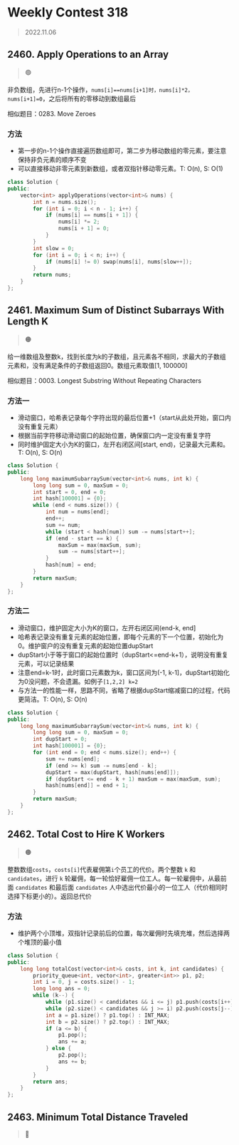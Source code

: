 # Weekly Contest 318
> 2022.11.06

## 2460. Apply Operations to an Array

> :green_circle:

非负数组，先进行n-1个操作，`nums[i]==nums[i+1]时，nums[i]*2，nums[i+1]=0`，之后将所有的零移动到数组最后

相似题目：0283. Move Zeroes

### 方法

- 第一步的n-1个操作直接遍历数组即可，第二步为移动数组的零元素，要注意保持非负元素的顺序不变
- 可以直接移动非零元素到新数组，或者双指针移动零元素。T: O(n), S: O(1)

```cpp
class Solution {
public:
    vector<int> applyOperations(vector<int>& nums) {
        int n = nums.size();
        for (int i = 0; i < n - 1; i++) {
            if (nums[i] == nums[i + 1]) {
                nums[i] *= 2;
                nums[i + 1] = 0;
            }
        }
        int slow = 0;
        for (int i = 0; i < n; i++) {
            if (nums[i] != 0) swap(nums[i], nums[slow++]);
        }
        return nums;
    }
};
```

## 2461. Maximum Sum of Distinct Subarrays With Length K

> :orange_circle:

给一维数组及整数k，找到长度为k的子数组，且元素各不相同，求最大的子数组元素和，没有满足条件的子数组返回0。数组元素取值[1, 100000]

相似题目：0003. Longest Substring Without Repeating Characters
### 方法一

- 滑动窗口，哈希表记录每个字符出现的最后位置+1（start从此处开始，窗口内没有重复元素）
- 根据当前字符移动滑动窗口的起始位置，确保窗口内一定没有重复字符
- 同时维护固定大小为K的窗口，左开右闭区间[start, end)，记录最大元素和。T: O(n), S: O(n)

```cpp
class Solution {
public:
    long long maximumSubarraySum(vector<int>& nums, int k) {
        long long sum = 0, maxSum = 0;
        int start = 0, end = 0;
        int hash[100001] = {0};
        while (end < nums.size()) {
            int num = nums[end];
            end++;
            sum += num;
            while (start < hash[num]) sum -= nums[start++];
            if (end - start == k) {
                maxSum = max(maxSum, sum);
                sum -= nums[start++];
            }
            hash[num] = end;
        }
        return maxSum;
    }
};
```

### 方法二

- 滑动窗口，维护固定大小为K的窗口，左开右闭区间(end-k, end]
- 哈希表记录没有重复元素的起始位置，即每个元素的下一个位置，初始化为0。维护窗户的没有重复元素的起始位置dupStart
- dupStart小于等于窗口的起始位置时（dupStart<=end-k+1），说明没有重复元素，可以记录结果
- 注意end=k-1时，此时窗口元素数为k，窗口区间为(-1, k-1]，dupStart初始化为0没问题，不会遗漏。如例子`[1,2,2] k=2`
- 与方法一的性能一样，思路不同，省略了根据dupStart缩减窗口的过程，代码更简洁。T: O(n), S: O(n)

```cpp
class Solution {
public:
    long long maximumSubarraySum(vector<int>& nums, int k) {
        long long sum = 0, maxSum = 0;
        int dupStart = 0;
        int hash[100001] = {0};
        for (int end = 0; end < nums.size(); end++) {
            sum += nums[end];
            if (end >= k) sum -= nums[end - k];
            dupStart = max(dupStart, hash[nums[end]]);
            if (dupStart <= end - k + 1) maxSum = max(maxSum, sum);
            hash[nums[end]] = end + 1;
        }
        return maxSum;
    }
};
```

## 2462. Total Cost to Hire K Workers

>  :orange_circle:

整数数组`costs`，`costs[i]`代表雇佣第`i`个员工的代价。两个整数 `k` 和 `candidates`，进行 `k` 轮雇佣，每一轮恰好雇佣一位工人。每一轮雇佣中，从最前面 `candidates` 和最后面 `candidates` 人中选出代价最小的一位工人（代价相同时选择下标更小的）。返回总代价

### 方法

- 维护两个小顶堆，双指针记录前后的位置，每次雇佣时先填充堆，然后选择两个堆顶的最小值

```cpp
class Solution {
public:
    long long totalCost(vector<int>& costs, int k, int candidates) {
        priority_queue<int, vector<int>, greater<int>> p1, p2;
        int i = 0, j = costs.size() - 1;
        long long ans = 0;
        while (k--) {
            while (p1.size() < candidates && i <= j) p1.push(costs[i++]);
            while (p2.size() < candidates && j >= i) p2.push(costs[j--]);
            int a = p1.size() ? p1.top() : INT_MAX; 
            int b = p2.size() ? p2.top() : INT_MAX;
            if (a <= b) {
                p1.pop();
                ans += a;
            } else {
                p2.pop();
                ans += b;
            }
        }
        return ans;
    }
};
```

## 2463. Minimum Total Distance Traveled

> :red_circle:
